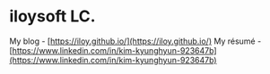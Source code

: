# iloysoft LC.

My blog - [https://iloy.github.io/](https://iloy.github.io/)
My résumé - [https://www.linkedin.com/in/kim-kyunghyun-923647b](https://www.linkedin.com/in/kim-kyunghyun-923647b)

